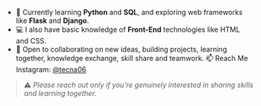- 🧠 Currently learning **Python** and **SQL**, and exploring web frameworks like **Flask** and **Django**.
- 💻 I also have basic knowledge of **Front-End** technologies like HTML and CSS.
- 🤝  Open to collaborating on new ideas, building projects, learning together,
      knowledge exchange, skill share and teamwork. 
📫 Reach Me
 Instagram: [@tecna06](https://instagram.com/tecna06)
 > ⚠️ *Please reach out only if you're genuinely interested in sharing skills and learning together.*
